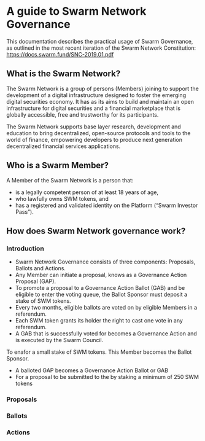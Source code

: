 # A guide to Swarm Network Governance

This documentation describes the practical usage of Swarm Governance, as outlined in the most recent iteration of the Swarm Network Constitution: https://docs.swarm.fund/SNC-2019.01.pdf

## What is the Swarm Network?

The Swarm Network is a group of persons (Members) joining to support the development of a digital infrastructure designed to foster the emerging digital securities economy. It has as its aims to build and maintain an open infrastructure for digital securities and a financial marketplace that is globally accessible, free and trustworthy for its participants.

The Swarm Network supports base layer research, development and education to bring decentralized, open-source protocols and tools to the world of finance, empowering developers to produce next generation decentralized financial services applications.

## Who is a Swarm Member?

A Member of the Swarm Network is a person that:

* is a legally competent person of at least 18 years of age,
* who lawfully owns SWM tokens, and
* has a registered and validated identity on the Platform (“Swarm Investor Pass”).

## How does Swarm Network governance work?

### Introduction

* Swarm Network Governance consists of three components: Proposals, Ballots and Actions.
* Any Member can initiate a proposal, knows as a Governance Action Proposal (GAP).
* To promote a proposal to a Governance Action Ballot (GAB) and be eligible to enter the voting queue, the Ballot Sponsor must deposit a stake of SWM tokens.
* Every two months, eligible ballots are voted on by eligible Members in a referendum.
* Each SWM token grants its holder the right to cast one vote in any referendum.
* A GAB that is successfully voted for becomes a Governance Action and is executed by the Swarm Council.


To enafor a small stake of SWM tokens. This Member becomes the Ballot Sponsor.
* A balloted GAP becomes a Governance Action Ballot or GAB
* For a proposal to be submitted to the 
by staking a minimum of 250 SWM tokens

### Proposals

### Ballots

### Actions
